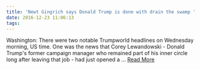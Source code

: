 ```yaml
---
title: 'Newt Gingrich says Donald Trump is done with drain the swamp '
date: 2016-12-23 11:06:13
tags:
---
```

Washington: There were two notable Trumpworld headlines on Wednesday morning, US time. One was the news that Corey Lewandowski - Donald Trump's former campaign manager who remained part of his inner circle long after leaving that job - had just opened a ...
[Read More](http://www.smh.com.au/world/us-election/newt-gingrich-says-donald-trump-is-done-with-drain-the-swamp-20161221-gtg77g.html)